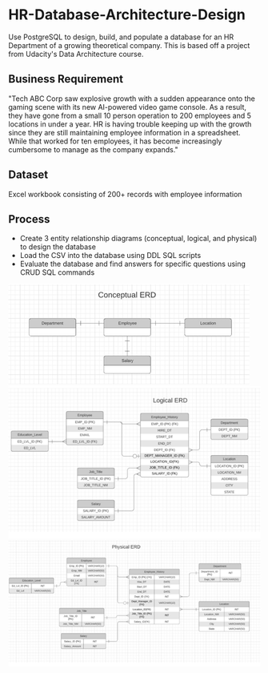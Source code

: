 # HR-Database-Architecture-Design

Use PostgreSQL to design, build, and populate a database for an HR Department of a growing theoretical company. This is based off a project from Udacity's Data Architecture course.

## Business Requirement
"Tech ABC Corp saw explosive growth with a sudden appearance onto the gaming scene with its new AI-powered video game console. As a result, they have gone from a small 10 person operation to 200 employees and 5 locations in under a year. HR is having trouble keeping up with the growth since they are still maintaining employee information in a spreadsheet. While that worked for ten employees, it has become increasingly cumbersome to manage as the company expands."

## Dataset
Excel workbook consisting of 200+ records with employee information

## Process
 - Create 3 entity relationship diagrams (conceptual, logical, and physical) to design the database
 - Load the CSV into the database using DDL SQL scripts
 - Evaluate the database and find answers for specific questions using CRUD SQL commands

![Screenshot](https://github.com/Tcfocus/HR-Database-Architecture-Design/blob/master/images/ConceptualERD.png)
![Screenshot](https://github.com/Tcfocus/HR-Database-Architecture-Design/blob/master/images/LogicalERD.png)
![Screenshot](https://github.com/Tcfocus/HR-Database-Architecture-Design/blob/master/images/PhysicalERD.png)
